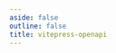 ```yaml
---
aside: false
outline: false
title: vitepress-openapi
---
```


<script setup lang="ts">
import { onUnmounted } from 'vue'
import { useRoute, useData } from 'vitepress'
import { useTheme } from 'vitepress-openapi'

const route = useRoute()

const { isDark } = useData()

const exampleSlug = route.data.params.exampleSlug
const specUrl = route.data.params.specUrl
const themeConfig = route.data.params.themeConfig

useTheme(themeConfig)

onUnmounted(() => {
    useTheme().reset()
})
</script>

<OARemoteSpec :spec-url="specUrl" :isDark="isDark" />
